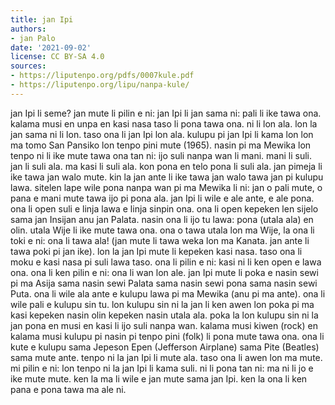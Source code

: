```yaml
---
title: jan Ipi
authors:
- jan Palo
date: '2021-09-02'
license: CC BY-SA 4.0
sources:
- https://liputenpo.org/pdfs/0007kule.pdf
- https://liputenpo.org/lipu/nanpa-kule/
---
```


jan Ipi li seme? jan mute li pilin e ni: jan Ipi li jan sama ni: pali li ike tawa ona. kalama musi en unpa en kasi nasa taso li pona tawa ona. ni li lon ala. lon la jan sama ni li lon. taso ona li jan Ipi lon ala. kulupu pi jan Ipi li kama lon lon ma tomo San Pansiko lon tenpo pini mute (1965). nasin pi ma Mewika lon tenpo ni li ike mute tawa ona tan ni: ijo suli nanpa wan li mani. mani li suli. jan li suli ala. ma kasi li suli ala. kon pona en telo pona li suli ala. jan pimeja li ike tawa jan walo mute. kin la jan ante li ike tawa jan walo tawa jan pi kulupu lawa. sitelen lape wile pona nanpa wan pi ma Mewika li ni: jan o pali mute, o pana e mani mute tawa ijo pi pona ala. jan Ipi li wile e ale ante, e ale pona. ona li open suli e linja lawa e linja sinpin ona. ona li open kepeken len sijelo sama jan Insijan anu jan Palata. nasin ona li ijo tu lawa: pona (utala ala) en olin. utala Wije li ike mute tawa ona. ona o tawa utala lon ma Wije, la ona li toki e ni: ona li tawa ala! (jan mute li tawa weka lon ma Kanata. jan ante li tawa poki pi jan ike). lon la jan Ipi mute li kepeken kasi nasa. taso ona li moku e kasi nasa pi suli lawa taso. ona li pilin e ni: kasi ni li ken open e lawa ona. ona li ken pilin e ni: ona li wan lon ale. jan Ipi mute li poka e nasin sewi pi ma Asija sama nasin sewi Palata sama nasin sewi pona sama nasin sewi Puta. ona li wile ala ante e kulupu lawa pi ma Mewika (anu pi ma ante). ona li wile pali e kulupu sin tu. lon kulupu sin ni la jan li ken awen lon poka pi ma kasi kepeken nasin olin kepeken nasin utala ala. poka la lon kulupu sin ni la jan pona en musi en kasi li ijo suli nanpa wan. kalama musi kiwen (rock) en kalama musi kulupu pi nasin pi tenpo pini (folk) li pona mute tawa ona. ona li kute e kulupu sama Jepeson Epen (Jefferson Airplane) sama Pite (Beatles) sama mute ante. tenpo ni la jan Ipi li mute ala. taso ona li awen lon ma mute. mi pilin e ni: lon tenpo ni la jan Ipi li kama suli. ni li pona tan ni: ma ni li jo e ike mute mute. ken la ma li wile e jan mute sama jan Ipi. ken la ona li ken pana e pona tawa ma ale ni.